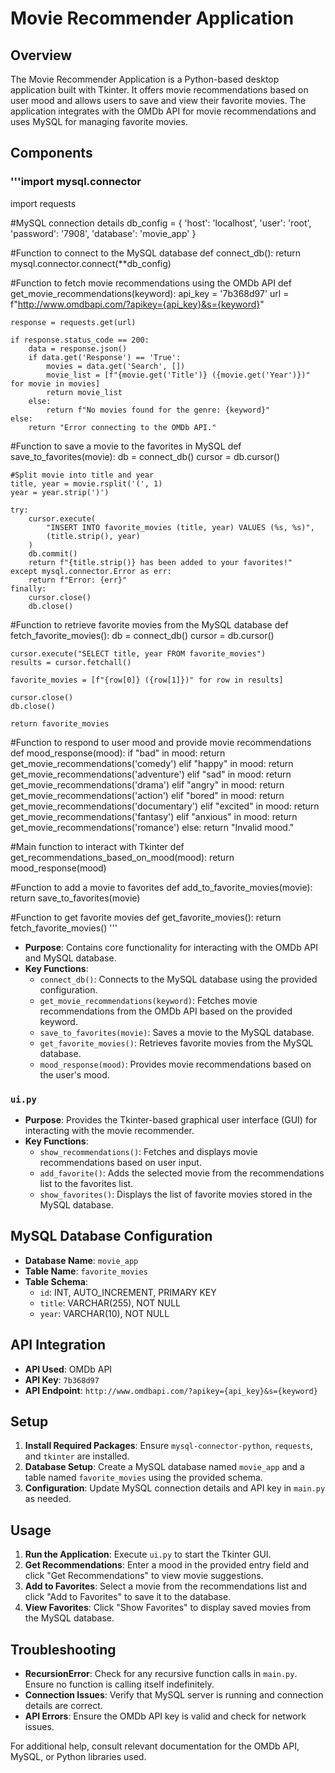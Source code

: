 # Movie Recommender Application

## Overview

The Movie Recommender Application is a Python-based desktop application built with Tkinter. It offers movie recommendations based on user mood and allows users to save and view their favorite movies. The application integrates with the OMDb API for movie recommendations and uses MySQL for managing favorite movies.

## Components

### '''import mysql.connector
import requests

#MySQL connection details
db_config = {
    'host': 'localhost',
    'user': 'root',
    'password': '7908',
    'database': 'movie_app'
}

#Function to connect to the MySQL database
def connect_db():
    return mysql.connector.connect(**db_config)

#Function to fetch movie recommendations using the OMDb API
def get_movie_recommendations(keyword):
    api_key = '7b368d97'
    url = f"http://www.omdbapi.com/?apikey={api_key}&s={keyword}"

    response = requests.get(url)

    if response.status_code == 200:
        data = response.json()
        if data.get('Response') == 'True':
            movies = data.get('Search', [])
            movie_list = [f"{movie.get('Title')} ({movie.get('Year')})" for movie in movies]
            return movie_list
        else:
            return f"No movies found for the genre: {keyword}"
    else:
        return "Error connecting to the OMDb API."

#Function to save a movie to the favorites in MySQL
def save_to_favorites(movie):
    db = connect_db()
    cursor = db.cursor()

    #Split movie into title and year
    title, year = movie.rsplit('(', 1)
    year = year.strip(')')

    try:
        cursor.execute(
            "INSERT INTO favorite_movies (title, year) VALUES (%s, %s)",
            (title.strip(), year)
        )
        db.commit()
        return f"{title.strip()} has been added to your favorites!"
    except mysql.connector.Error as err:
        return f"Error: {err}"
    finally:
        cursor.close()
        db.close()

#Function to retrieve favorite movies from the MySQL database
def fetch_favorite_movies():
    db = connect_db()
    cursor = db.cursor()

    cursor.execute("SELECT title, year FROM favorite_movies")
    results = cursor.fetchall()

    favorite_movies = [f"{row[0]} ({row[1]})" for row in results]

    cursor.close()
    db.close()

    return favorite_movies

#Function to respond to user mood and provide movie recommendations
def mood_response(mood):
    if "bad" in mood:
        return get_movie_recommendations('comedy')
    elif "happy" in mood:
        return get_movie_recommendations('adventure')
    elif "sad" in mood:
        return get_movie_recommendations('drama')
    elif "angry" in mood:
        return get_movie_recommendations('action')
    elif "bored" in mood:
        return get_movie_recommendations('documentary')
    elif "excited" in mood:
        return get_movie_recommendations('fantasy')
    elif "anxious" in mood:
        return get_movie_recommendations('romance')
    else:
        return "Invalid mood."

#Main function to interact with Tkinter
def get_recommendations_based_on_mood(mood):
    return mood_response(mood)

#Function to add a movie to favorites
def add_to_favorite_movies(movie):
    return save_to_favorites(movie)

#Function to get favorite movies
def get_favorite_movies():
    return fetch_favorite_movies()
'''

- **Purpose**: Contains core functionality for interacting with the OMDb API and MySQL database.
- **Key Functions**:
  - `connect_db()`: Connects to the MySQL database using the provided configuration.
  - `get_movie_recommendations(keyword)`: Fetches movie recommendations from the OMDb API based on the provided keyword.
  - `save_to_favorites(movie)`: Saves a movie to the MySQL database.
  - `get_favorite_movies()`: Retrieves favorite movies from the MySQL database.
  - `mood_response(mood)`: Provides movie recommendations based on the user's mood.

### `ui.py`

- **Purpose**: Provides the Tkinter-based graphical user interface (GUI) for interacting with the movie recommender.
- **Key Functions**:
  - `show_recommendations()`: Fetches and displays movie recommendations based on user input.
  - `add_favorite()`: Adds the selected movie from the recommendations list to the favorites list.
  - `show_favorites()`: Displays the list of favorite movies stored in the MySQL database.

## MySQL Database Configuration

- **Database Name**: `movie_app`
- **Table Name**: `favorite_movies`
- **Table Schema**:
  - `id`: INT, AUTO_INCREMENT, PRIMARY KEY
  - `title`: VARCHAR(255), NOT NULL
  - `year`: VARCHAR(10), NOT NULL

## API Integration

- **API Used**: OMDb API
- **API Key**: `7b368d97`
- **API Endpoint**: `http://www.omdbapi.com/?apikey={api_key}&s={keyword}`

## Setup

1. **Install Required Packages**: Ensure `mysql-connector-python`, `requests`, and `tkinter` are installed.
2. **Database Setup**: Create a MySQL database named `movie_app` and a table named `favorite_movies` using the provided schema.
3. **Configuration**: Update MySQL connection details and API key in `main.py` as needed.

## Usage

1. **Run the Application**: Execute `ui.py` to start the Tkinter GUI.
2. **Get Recommendations**: Enter a mood in the provided entry field and click "Get Recommendations" to view movie suggestions.
3. **Add to Favorites**: Select a movie from the recommendations list and click "Add to Favorites" to save it to the database.
4. **View Favorites**: Click "Show Favorites" to display saved movies from the MySQL database.

## Troubleshooting

- **RecursionError**: Check for any recursive function calls in `main.py`. Ensure no function is calling itself indefinitely.
- **Connection Issues**: Verify that MySQL server is running and connection details are correct.
- **API Errors**: Ensure the OMDb API key is valid and check for network issues.

For additional help, consult relevant documentation for the OMDb API, MySQL, or Python libraries used.

